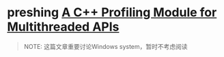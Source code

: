 # preshing [A C++ Profiling Module for Multithreaded APIs](https://preshing.com/20111203/a-c-profiling-module-for-multithreaded-apis/)

> NOTE: 这篇文章重要讨论Windows system，暂时不考虑阅读